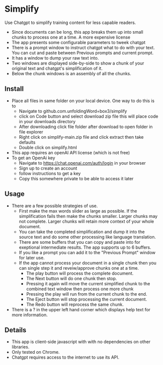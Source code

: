 # Simplify
Use Chatgpt to simplify training content for less capable readers.
- Since documents can be long, this app breaks them up into small chunks to process one at a time. A more expensive license
- The app presents some configurable parameters to tweek chatgpt
- There is a prompt window to instruct chatgpt what to do with your text. You can cut and paste between Previous prompts and current prompt.
- It has a window to dump your raw text into.
- Two windows are displayed side-by-side to show a chunk of your original text and chatgpt's simplification of it.
- Below the chunk windows is an assembly of all the chunks.
## Install
- Place all files in same folder on your local device.
  One way to do this is to
    - Navigate to github.com.unfoldingWord=box3/simplify
    - click on Code button and select download zip file this will place code in your downloads directory
    - After downloading click file folder after download to open folder in file explorer
    - Right click on simplify-main.zip file and click extract then take defaults
    - Double click on simplify.html
- This app requires an openAI API license (which is not free)
- To get an OpenAi key
  - Navigate to https://chat.openai.com/auth/login in your browser
  - Sign up to create an account
  - follow instructions to get a key
  - Copy this somewhere private to be able to access it later
## Usage
- There are a few possible strategies of use.
  - First make the max words slider as large as possible. If the simplification fails then make the chunks smaller. Larger chunks may not complete. Larger chunks will retain more context of your whole document.
  - You can take the completed simplification and dump it into the source text and do some other processing like language translation.
  - There are some buffers that you can copy and paste into for exeptional intermediate results. The app supports up to 6 buffers.
  - If you like a prompt you can add it to the "Previous Prompt" window for later use.
  - If the app cannot process your document in a single chunk then you can single step it and reveiw/approve chunks one at a time.
    - The play button will process the complete document.
    - The Next button will do one chunk then stop.
    - Pressing it again will move the current simplified chunk to the combined text window then process one more chunk
    - Pressing the play will run from the current chunk to the end.
    - The Eject button will stop processing the current document.
    - The Redo button will reprocess the same chunk.  
- There is a ? in the upper left hand corner which displays help text for more information.
## Details
- This app is client-side javascript with with no dependencies on other libraries.
- Only tested on Chrome.
- Chatgpt requires access to the internet to use its API.
